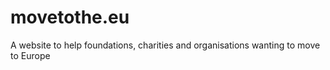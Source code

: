 # movetothe.eu
A website to help foundations, charities and organisations wanting to move to Europe
